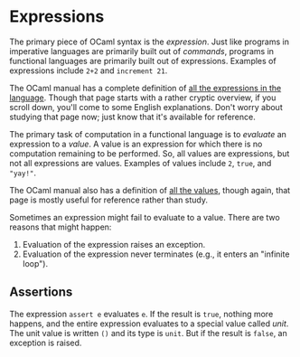 # Expressions

The primary piece of OCaml syntax is the *expression*.  Just like
programs in imperative languages are primarily built out of *commands*,
programs in functional languages are primarily built out of expressions.
Examples of expressions include `2+2` and `increment 21`.

The OCaml manual has a complete definition of [all the expressions in
the language][exprs].  Though that page starts with a rather cryptic
overview, if you scroll down, you'll come to some English explanations. 
Don't worry about studying that page now; just know that it's
available for reference.

[exprs]:  http://caml.inria.fr/pub/docs/manual-ocaml/expr.html

The primary task of computation in a functional language is to
*evaluate* an expression to a *value*.  A value is an expression for
which there is no computation remaining to be performed.  So, all values
are expressions, but not all expressions are values.  Examples of values
include `2`, `true`, and `"yay!"`.

The OCaml manual also has a definition of [all the values][values], though again,
that page is mostly useful for reference rather than study.

[values]: http://caml.inria.fr/pub/docs/manual-ocaml/values.html

Sometimes an expression might fail to evaluate to a value.  There are two
reasons that might happen:

1. Evaluation of the expression raises an exception.  
2. Evaluation of the expression never terminates (e.g., it enters an "infinite loop").

## Assertions

The expression `assert e` evaluates `e`.  If the result is `true`, nothing
more happens, and the entire expression evaluates to a special value called
*unit*.  The unit value is written `()` and its type is `unit`.
But if the result is `false`, an exception is raised.
